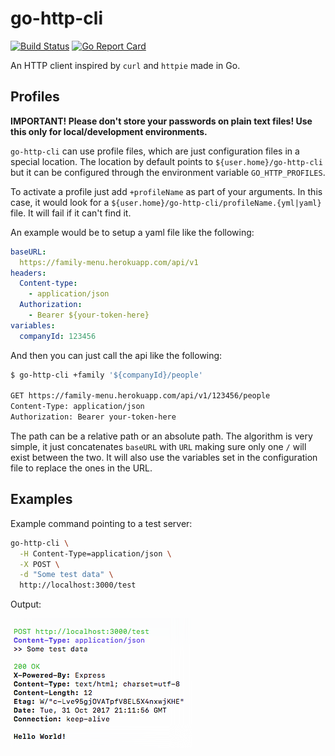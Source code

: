 # go-http-cli
[![Build Status](https://travis-ci.org/visola/go-http-cli.svg?branch=master)](https://travis-ci.org/visola/go-http-cli) [![Go Report Card](https://goreportcard.com/badge/github.com/visola/go-http-cli)](https://goreportcard.com/report/github.com/visola/go-http-cli)

An HTTP client inspired by `curl` and `httpie` made in Go.

## Profiles

**IMPORTANT! Please don't store your passwords on plain text files! Use this only for local/development environments.**

`go-http-cli` can use profile files, which are just configuration files in a special location.
The location by default points to `${user.home}/go-http-cli` but it can be configured through the
environment variable `GO_HTTP_PROFILES`.

To activate a profile just add `+profileName` as part of your arguments. In this case, it would look for a `${user.home}/go-http-cli/profileName.{yml|yaml}` file. It will fail if it can't find it.

An example would be to setup a yaml file like the following:

```yaml
baseURL:
  https://family-menu.herokuapp.com/api/v1
headers:
  Content-type:
    - application/json
  Authorization:
    - Bearer ${your-token-here}
variables:
  companyId: 123456
```

And then you can just call the api like the following:

```bash
$ go-http-cli +family '${companyId}/people'

GET https://family-menu.herokuapp.com/api/v1/123456/people
Content-Type: application/json
Authorization: Bearer your-token-here
```

The path can be a relative path or an absolute path. The algorithm is very simple, it just concatenates
`baseURL` with `URL` making sure only one `/` will exist between the two. It will also use the variables
set in the configuration file to replace the ones in the URL.

## Examples

Example command pointing to a test server:

```bash
go-http-cli \
  -H Content-Type=application/json \
  -X POST \
  -d "Some test data" \
  http://localhost:3000/test
```

Output:

![Output Example](README/output_sample.png)
